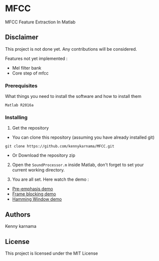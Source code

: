 # MFCC
MFCC Feature Extraction In Matlab

## Disclaimer
This project is not done yet. Any contributions will be considered. 

Features not yet implemented :

- Mel filter bank
- Core step of mfcc

### Prerequisites

What things you need to install the software and how to install them

```
Matlab R2016a
```

### Installing

1. Get the repository

- You can clone this repository (assuming you have already installed git)
```
git clone https://github.com/kennykarnama/MFCC.git
```

 - Or Download the repository zip

2. Open the `SoundProcessor.m` inside Matlab, don't forget to set your current working directory. 

3. You are all set. Here watch the demo :

- [Pre-emphasis demo](https://www.youtube.com/watch?v=ZkqIacAxDXM])
- [Frame blocking demo](https://www.youtube.com/watch?v=3LUPYwzlHzI)
- [Hamming Window demo](https://www.youtube.com/watch?v=RnSS8YUlr10)


## Authors

Kenny karnama

## License

This project is licensed under the MIT License

